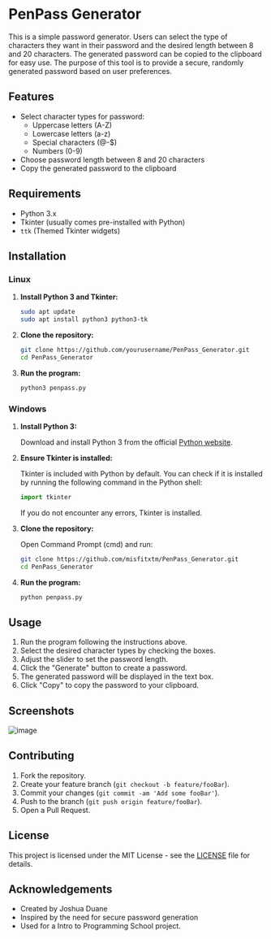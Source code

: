 # PenPass Generator

This is a simple password generator. Users can select the type of characters they want in their password and the desired length between 8 and 20 characters. The generated password can be copied to the clipboard for easy use. The purpose of this tool is to provide a secure, randomly generated password based on user preferences.

## Features

- Select character types for password:
  - Uppercase letters (A-Z)
  - Lowercase letters (a-z)
  - Special characters (@-$)
  - Numbers (0-9)
- Choose password length between 8 and 20 characters
- Copy the generated password to the clipboard

## Requirements

- Python 3.x
- Tkinter (usually comes pre-installed with Python)
- `ttk` (Themed Tkinter widgets)

## Installation

### Linux

1. **Install Python 3 and Tkinter:**

    ```sh
    sudo apt update
    sudo apt install python3 python3-tk
    ```

2. **Clone the repository:**

    ```sh
    git clone https://github.com/yourusername/PenPass_Generator.git
    cd PenPass_Generator
    ```

3. **Run the program:**

    ```sh
    python3 penpass.py
    ```

### Windows

1. **Install Python 3:**

    Download and install Python 3 from the official [Python website](https://www.python.org/downloads/).

2. **Ensure Tkinter is installed:**

    Tkinter is included with Python by default. You can check if it is installed by running the following command in the Python shell:

    ```python
    import tkinter
    ```

    If you do not encounter any errors, Tkinter is installed.

3. **Clone the repository:**

    Open Command Prompt (cmd) and run:

    ```sh
    git clone https://github.com/misfitxtm/PenPass_Generator.git
    cd PenPass_Generator
    ```

4. **Run the program:**

    ```sh
    python penpass.py
    ```

## Usage

1. Run the program following the instructions above.
2. Select the desired character types by checking the boxes.
3. Adjust the slider to set the password length.
4. Click the "Generate" button to create a password.
5. The generated password will be displayed in the text box.
6. Click "Copy" to copy the password to your clipboard.

## Screenshots

![image](https://github.com/misfitxtm/PenPass_Generator/assets/38537232/746cf5e1-70d2-44c4-aa66-ae081443c106)


## Contributing

1. Fork the repository.
2. Create your feature branch (`git checkout -b feature/fooBar`).
3. Commit your changes (`git commit -am 'Add some fooBar'`).
4. Push to the branch (`git push origin feature/fooBar`).
5. Open a Pull Request.

## License

This project is licensed under the MIT License - see the [LICENSE](LICENSE) file for details.

## Acknowledgements

- Created by Joshua Duane
- Inspired by the need for secure password generation
- Used for a Intro to Programming School project.

